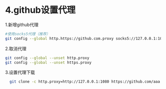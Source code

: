 # 4.github设置代理

1.新增github代理

```bash
#使用socks5代理（推荐）
git config --global http.https://github.com.proxy socks5://127.0.0.1:1080
```

2.取消代理

```bash
git config --global --unset http.proxy 
git config --global --unset https.proxy
```

3.设置代理下载

```bash
  git clone -c http.proxy=http://127.0.0.1:1080 https://github.com/aaa.git
```
